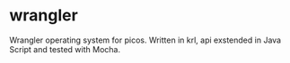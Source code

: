 # wrangler
Wrangler operating system for picos.
Written in krl, api exstended in Java Script and tested with Mocha.
